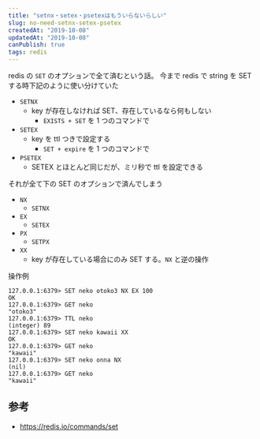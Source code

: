 ```yaml
---
title: "setnx・setex・psetexはもういらないらしい"
slug: no-need-setnx-setex-psetex
createdAt: "2019-10-08"
updatedAt: "2019-10-08"
canPublish: true
tags: redis
---
```


redis の `SET` のオプションで全て済むという話。
今まで redis で string を SET する時下記のように使い分けていた

- `SETNX`
  - key が存在しなければ SET、存在しているなら何もしない
    - `EXISTS + SET` を 1 つのコマンドで
- `SETEX`
  - key を ttl つきで設定する
    - `SET + expire` を 1 つのコマンドで
- `PSETEX`
  - SETEX とほとんど同じだが、ミリ秒で ttl を設定できる

それが全て下の SET のオプションで済んでしまう

- `NX`
  - `SETNX`
- `EX`
  - `SETEX`
- `PX`
  - `SETPX`
- `XX`
  - key が存在している場合にのみ SET する。`NX` と逆の操作

操作例

```redis
127.0.0.1:6379> SET neko otoko3 NX EX 100
OK
127.0.0.1:6379> GET neko
"otoko3"
127.0.0.1:6379> TTL neko
(integer) 89
127.0.0.1:6379> SET neko kawaii XX
OK
127.0.0.1:6379> GET neko
"kawaii"
127.0.0.1:6379> SET neko onna NX
(nil)
127.0.0.1:6379> GET neko
"kawaii"
```

## 参考

- https://redis.io/commands/set
